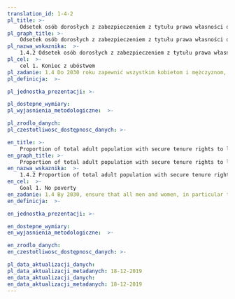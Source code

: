 ```yaml
---
translation_id: 1-4-2
pl_title: >-
    Odsetek osób dorosłych z zabezpieczeniem z tytułu prawa własności do gruntów z prawnie uznaną dokumentacją, którzy postrzegają swoje prawa do ziemi jako zabezpieczone, wg płci oraz typu własności
pl_graph_title: >-
    Odsetek osób dorosłych z zabezpieczeniem z tytułu prawa własności do gruntów z prawnie uznaną dokumentacją, którzy postrzegają swoje prawa do ziemi jako zabezpieczone, wg płci oraz typu własności
pl_nazwa_wskaznika:  >-
    1.4.2 Odsetek osób dorosłych z zabezpieczeniem z tytułu prawa własności do gruntów z prawnie uznaną dokumentacją, którzy postrzegają swoje prawa do ziemi jako zabezpieczone, wg płci oraz typu własności
pl_cel:  >-
    cel 1. Koniec z ubóstwem
pl_zadanie: 1.4 Do 2030 roku zapewnić wszystkim kobietom i mężczyznom, w szczególności osobom ubogim i szczególnie podatnym na zagrożenia, równe prawa w dostępie do zasobów gospodarczych oraz podstawowych usług, prawo do własności i sprawowania kontroli nad gruntami i innym mieniem, prawo dziedziczenia, dostęp do stosownych nowych technologii oraz usług finansowych, w tym mikrofinansowania
pl_definicja:  >-

pl_jednostka_prezentacji: >-

pl_dostepne_wymiary:
pl_wyjasnienia_metodologiczne:  >-

pl_zrodlo_danych:
pl_czestotliwosc_dostępnosc_danych: >-

en_title: >-
    Proportion of total adult population with secure tenure rights to land, with legally recognized documentation and who perceive their rights to land as secure, by sex and by type of tenure
en_graph_title: >-
    Proportion of total adult population with secure tenure rights to land, with legally recognized documentation and who perceive their rights to land as secure, by sex and by type of tenure
en_nazwa_wskaznika:  >-
    1.4.2 Proportion of total adult population with secure tenure rights to land, with legally recognized documentation and who perceive their rights to land as secure, by sex and by type of tenure
en_cel:  >-
    Goal 1. No poverty
en_zadanie: 1.4 By 2030, ensure that all men and women, in particular the poor and the vulnerable, have equal rights to economic resources, as well as access to basic services, ownership and control over land and other forms of property, inheritance, natural resources, appropriate new technology and financial services, including microfinance
en_definicja:  >-

en_jednostka_prezentacji: >-

en_dostepne_wymiary:
en_wyjasnienia_metodologiczne:  >-

en_zrodlo_danych:
en_czestotliwosc_dostępnosc_danych: >-

pl_data_aktualizacji_danych:
pl_data_aktualizacji_metadanych: 18-12-2019
en_data_aktualizacji_danych:
en_data_aktualizacji_metadanych: 18-12-2019    
---
```

